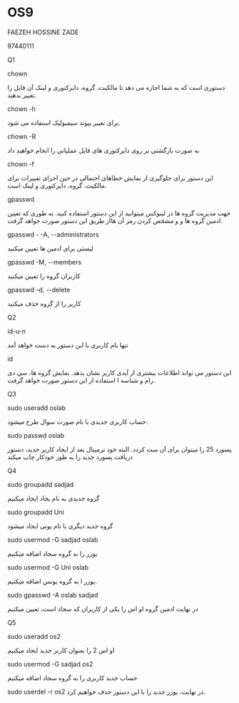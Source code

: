 # OS9

FAEZEH HOSSINE ZADE
 
97440111

Q1

chown

دستوری است که به شما اجازه می دهد تا مالکیت، گروه، دایرکتوری و  لینک آن فایل را تغییر بدهید.

chown -h

برای تغییر پیوند سیمبولیک استفاده می شود.

chown -R

به صورت بازگشتی بر روی دایرکتوری های فایل عملیاتی را انجام خواهید داد

chown -f 

این دستور برای جلوگیری از نمایش خطاهای احتمالی در حین اجرای تغییرات برای مالکیت، گروه، دایرکتوری و لینک است.



gpasswd

جهت مدیریت گروه ها در لینوکس میتوانید از این دستور استفاده کنید.
  به طوری که تعیین ادمین گروه ها و و مشخص کردن رمز آن هااز طریق این دستور صورت خواهد گرفت.
  
  gpasswd -  -A, --administrators  
  
  لیستی برای ادمین ها تعیین میکنید
  
  gpasswd -M, --members
  
  کاربران گروه  را تعیین میکنید
  
gpasswd -d, --delete

کاربر را از گروه حذف میکنید

Q2

id-u-n

تنها نام کاربری با این دستور به دست خواهد آمد

id

این دستور می تواند اطلاعات بیشتری از آیدی کاربر نشان بدهد. نمایش گروه ها، سی دی رام و  شناسه ا استفاده از این دستور صورت خواهد گرفت.

Q3

sudo useradd oslab

حساب کاربری جدیدی با نام صورت سوال طرح میشود.

sudo passwd oslab

پسورد 25 را میتوان برای آن ست کردد. البته خود ترمینال بعد از ایجاد کاربر جدید، دستور دریافت پسورد جدید را به طور خودکار چاپ میکند


Q4


sudo groupadd sadjad 

گروه جدیدی به نام یجاد ایجاد میکنیم


sudo groupadd Uni

گروه جدید دیگری با نام یونی ایجاد میشود

sudo usermod -G sadjad oslab

یوزر را به گروه سجاد اضافه میکنیم


sudo usermod -G Uni oslab

یوزر ا به گروه یونس اضافه میکنیم.

sudo gpasswd -A oslab sadjad

در نهایت ادمین گروه او اس را یکی از کاربران که سجاد است، تعیین میکنیم

Q5

sudo useradd os2

او اس 2 را بعنوان کاربر جدید ایجاد میکنیم

sudo usermod -G sadjad os2 

حساب جدید کاربری را به گروه سجاد اضافه میکنیم

sudo userdel -r os2 
در نهایت، یوزر جدید را با این دستور حذف خواهیم کرد. 
